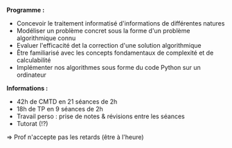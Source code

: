 **Programme :**
- Concevoir le traitement informatisé d'informations de différentes natures
- Modéliser un problème concret sous la forme d'un problème algorithmique connu
- Evaluer l'efficacité det la correction d'une solution algorithmique
- Être familiarisé avec les concepts fondamentaux de complexité et de calculabilité
- Implémenter nos algorithmes sous forme du code Python sur un ordinateur

**Informations :**
- 42h de CMTD en 21 séances de 2h
- 18h de TP en 9 séances de 2h
- Travail perso : prise de notes & révisions entre les séances
- Tutorat (!?)

=> Prof n'accepte pas les retards (être à l'heure)
